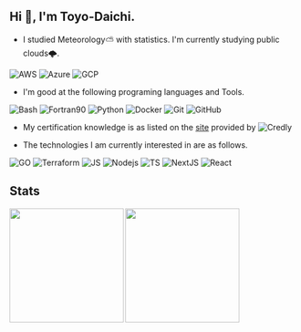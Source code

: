 ## Hi 👋, I'm Toyo-Daichi.
- I studied Meteorology⛅️ with statistics. I'm currently studying public clouds🌩.  

![AWS](https://img.shields.io/badge/-AWS-black?logo=amazon-aws&style=flat) 
![Azure](https://img.shields.io/badge/-Azure-black?logo=microsoft-azure&style=flat)
![GCP](https://img.shields.io/badge/-GCP-black?logo=google-cloud&style=flat)

- I'm good at the following programing languages and Tools. 
  
![Bash](https://img.shields.io/badge/-Bash-black.svg?logo=GNU%20Bash&style=plastic")
![Fortran90](https://img.shields.io/badge/-fortran90-black?logo=fortran)
![Python](https://img.shields.io/badge/-Python-black?logo=Python)
![Docker](https://img.shields.io/badge/-Docker-black?logo=Docker)
![Git](https://img.shields.io/badge/-Git-black?logo=Git)
![GitHub](https://img.shields.io/badge/-GitHub-black?logo=GitHub)

- My certification knowledge is as listed on the [site](https://www.credly.com/users/daichi-toyooka.b2f2dd52/badges) provided by 
![Credly](https://img.shields.io/badge/Credly-black?logo=credly&style=flat)   

- The technologies I am currently interested in are as follows.  

![GO](https://img.shields.io/badge/-Go-black?logo=go&style=flat)
![Terraform](https://img.shields.io/badge/-Terraform-black?logo=terraform&style=flat)
![JS](https://img.shields.io/badge/-Javascript-black?logo=javascript&style=flat)
![Nodejs](https://img.shields.io/badge/-Nodejs-black?logo=node.js&style=flat)
![TS](https://img.shields.io/badge/-Typescript-black?logo=typescript&style=flat)
![NextJS](https://img.shields.io/badge/-Nextjs-black?logo=next.js&style=flat)
![React](https://img.shields.io/badge/-React-black?logo=react&style=flat)

## Stats
<a href="https://github.com/anuraghazra/github-readme-stats">
<img align="left" src="https://github-readme-stats.vercel.app/api?username=Toyo-Daichi&theme=transparent&count_private=true&include_all_commits=false&rank_icon=github&show_icons=true/" height="200">
</a>
  
<a href="https://github.com/anuraghazra/github-readme-stats">
<img align="left" src="https://github-readme-stats.vercel.app/api/top-langs/?username=Toyo-Daichi&count_private=true&theme=transparent&show_icons=true&count_private=true&hide=jupyter%20notebook"/ height="200">
</a>
